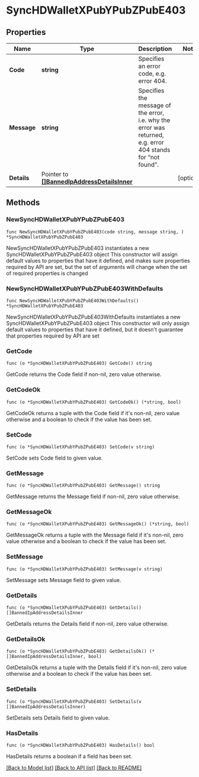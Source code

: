 # SyncHDWalletXPubYPubZPubE403

## Properties

Name | Type | Description | Notes
------------ | ------------- | ------------- | -------------
**Code** | **string** | Specifies an error code, e.g. error 404. | 
**Message** | **string** | Specifies the message of the error, i.e. why the error was returned, e.g. error 404 stands for “not found”. | 
**Details** | Pointer to [**[]BannedIpAddressDetailsInner**](BannedIpAddressDetailsInner.md) |  | [optional] 

## Methods

### NewSyncHDWalletXPubYPubZPubE403

`func NewSyncHDWalletXPubYPubZPubE403(code string, message string, ) *SyncHDWalletXPubYPubZPubE403`

NewSyncHDWalletXPubYPubZPubE403 instantiates a new SyncHDWalletXPubYPubZPubE403 object
This constructor will assign default values to properties that have it defined,
and makes sure properties required by API are set, but the set of arguments
will change when the set of required properties is changed

### NewSyncHDWalletXPubYPubZPubE403WithDefaults

`func NewSyncHDWalletXPubYPubZPubE403WithDefaults() *SyncHDWalletXPubYPubZPubE403`

NewSyncHDWalletXPubYPubZPubE403WithDefaults instantiates a new SyncHDWalletXPubYPubZPubE403 object
This constructor will only assign default values to properties that have it defined,
but it doesn't guarantee that properties required by API are set

### GetCode

`func (o *SyncHDWalletXPubYPubZPubE403) GetCode() string`

GetCode returns the Code field if non-nil, zero value otherwise.

### GetCodeOk

`func (o *SyncHDWalletXPubYPubZPubE403) GetCodeOk() (*string, bool)`

GetCodeOk returns a tuple with the Code field if it's non-nil, zero value otherwise
and a boolean to check if the value has been set.

### SetCode

`func (o *SyncHDWalletXPubYPubZPubE403) SetCode(v string)`

SetCode sets Code field to given value.


### GetMessage

`func (o *SyncHDWalletXPubYPubZPubE403) GetMessage() string`

GetMessage returns the Message field if non-nil, zero value otherwise.

### GetMessageOk

`func (o *SyncHDWalletXPubYPubZPubE403) GetMessageOk() (*string, bool)`

GetMessageOk returns a tuple with the Message field if it's non-nil, zero value otherwise
and a boolean to check if the value has been set.

### SetMessage

`func (o *SyncHDWalletXPubYPubZPubE403) SetMessage(v string)`

SetMessage sets Message field to given value.


### GetDetails

`func (o *SyncHDWalletXPubYPubZPubE403) GetDetails() []BannedIpAddressDetailsInner`

GetDetails returns the Details field if non-nil, zero value otherwise.

### GetDetailsOk

`func (o *SyncHDWalletXPubYPubZPubE403) GetDetailsOk() (*[]BannedIpAddressDetailsInner, bool)`

GetDetailsOk returns a tuple with the Details field if it's non-nil, zero value otherwise
and a boolean to check if the value has been set.

### SetDetails

`func (o *SyncHDWalletXPubYPubZPubE403) SetDetails(v []BannedIpAddressDetailsInner)`

SetDetails sets Details field to given value.

### HasDetails

`func (o *SyncHDWalletXPubYPubZPubE403) HasDetails() bool`

HasDetails returns a boolean if a field has been set.


[[Back to Model list]](../README.md#documentation-for-models) [[Back to API list]](../README.md#documentation-for-api-endpoints) [[Back to README]](../README.md)


